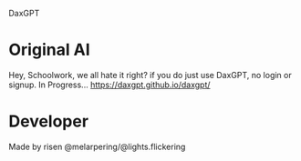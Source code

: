 DaxGPT
# Original AI
Hey, Schoolwork, we all hate it right?
if you do just use DaxGPT, no login or signup.
In Progress...
https://daxgpt.github.io/daxgpt/
# Developer
Made by risen
@melarpering/@lights.flickering
